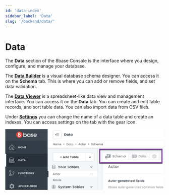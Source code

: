 ```yaml
---
id: 'data-index'
sidebar_label: 'Data'
slug: '/backend/data/'
---
```


# Data

The **Data** section of the 8base Console is the interface where you design, configure, and manage your database.

The [**Data Builder**](8base-console-platform-tools-data-builder.md) is a visual database schema designer. You can access it on the **Schema** tab. This is where you can add or remove fields, and set data validation.

The [**Data Viewer**](8base-console-platform-tools-data-viewer.md) is a spreadsheet-like data view and management interface. You can access it on the **Data** tab. You can create and edit table records, and sort table data. You can also import data from CSV files.

Under [**Settings**](data-settings.md) you can change the name of a data table and create an indexes. You can access settings on the tab with the gear icon.

![Data section of 8base console](_images/ui_data_tabs.png)


